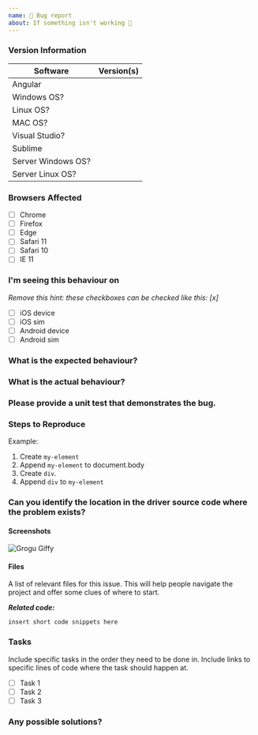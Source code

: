 ```yaml
---
name: 🐜 Bug report
about: If something isn't working 🔧
---
```


### Version Information
| Software                       | Version(s) |
| ------------------------| ---------- |
| Angular    |                 |
| Windows OS?     |                 |
| Linux OS?           |                 |
| MAC OS?           |                 
| Visual Studio?               |                 |
| Sublime          |                 |
| Server Windows OS?     |                 |
| Server Linux OS?           |                 |

### Browsers Affected
<!-- Check all that apply -->
- [ ] Chrome
- [ ] Firefox
- [ ] Edge
- [ ] Safari 11
- [ ] Safari 10
- [ ] IE 11

### I'm seeing this behaviour on
_Remove this hint: these checkboxes can be checked like this: [x]_

- [ ] iOS device
- [ ] iOS sim
- [ ] Android device
- [ ] Android sim

### What is the expected behaviour?

### What is the actual behaviour?

### Please provide a unit test that demonstrates the bug.

### Steps to Reproduce
Example:

1. Create `my-element`
2. Append `my-element` to document.body
3. Create `div`.
4. Append `div` to `my-element`


### Can you identify the location in the driver source code where the problem exists?

#### Screenshots
![Grogu Giffy](https://media.giphy.com/media/Wn74RUT0vjnoU98Hnt/giphy.gif)

#### Files
A list of relevant files for this issue. This will help people navigate the project and offer some clues of where to start.

***Related code:***

<!-- If you are able to illustrate the bug or feature request with an example, please provide a sample application via one of the following means:
A sample application via GitHub
StackBlitz (https://stackblitz.com)
Plunker (http://plnkr.co/edit/cpeRJs?p=preview)
-->

```
insert short code snippets here
```

### Tasks
Include specific tasks in the order they need to be done in. Include links to specific lines of code where the task should happen at.
- [ ] Task 1
- [ ] Task 2
- [ ] Task 3

### Any possible solutions?

